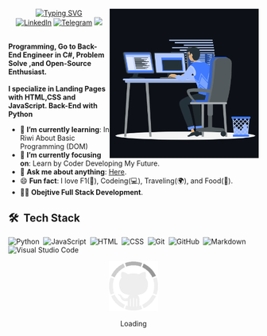 <!--**SlineroDC/SlineroDC** is a ✨ _special_ ✨ repository because its `README.md` (this file) appears on your GitHub profile. -->

<div>
    <div align=center>
        <p><img align="right" src="https://raw.githubusercontent.com/SubhadeepZilong/SubhadeepZilong/main/icons/animation_500_kxa883sd.gif" alt="SubhadeepZilong" width="300px" /></p>
    </div>
    <div align=center>
      <a href="https://git.io/typing-svg"><img src="https://readme-typing-svg.herokuapp.com?font=Fira+Code&pause=1000&width=435&lines=Hi%2C+I'm+Sebastian+Develeper+Junior" alt="Typing SVG" /></a>
    </div>
    <div align=center>
        <a href="https://www.linkedin.com/in/sebastianlinero"><img src="https://img.shields.io/badge/Linkedin-0077b5?style=flat&logo=linkedin" alt="LinkedIn" /></a>
        <a href="https://t.me"><img src="https://img.shields.io/badge/Telegram-0088cc?style=flat&logo=telegram" alt="Telegram" /></a>
        <a href="mailto:sebastianlinero15@gmail.com"><img src="https://img.shields.io/badge/-sebastianlinero15@gmail.com-D14836?style=flat&logo=Gmail&logoColor=white"/></a>
    </div>
    <div align=left>
        <br>
        <p>
            <strong>
                Programming, Go to Back-End Engineer in C#, Problem Solve ,and Open-Source Enthusiast.<br><br>
                I specialize in Landing Pages with HTML,CSS and JavaScript. Back-End with Python 
            </strong>
        </p>
        <ul>
            <li>🌱 <b>I’m currently learning</b>: In Riwi About Basic Programming (DOM)</li>
            <li>🎯 <b>I’m currently focusing on</b>: Learn by Coder Developing My Future.</li>
            <!--
            <li>🤔 <b>I’m currently open for</b>: A new job opportunity, <a href="ponermicv">LINK TO MY RESUME</a>.</li>
            -->
            <li>💬 <b>Ask me about anything</b>: <a href="https://github.com/">Here</a>.</li>
            <li>😄 <b>Fun fact</b>: I love F1(🚗), Codeing(💻), Traveling(🌍), and Food(🍔).</li>
            <li>👨‍💻 <b> Obejtive Full Stack Development</b>.</li>
    </div> 
    <div aling=center>
        <h2 id="-nbsp-tech-stack">🛠 &nbsp;Tech Stack</h2>
        <p>
            <img src="https://img.shields.io/badge/-Python-05122A?style=flat&amp;logo=python" alt="Python">&nbsp;
            <img src="https://img.shields.io/badge/-JavaScript-05122A?style=flat&amp;logo=javascript" alt="JavaScript">&nbsp;
            <img src="https://img.shields.io/badge/-HTML-05122A?style=flat&amp;logo=HTML5" alt="HTML">&nbsp;
            <img src="https://img.shields.io/badge/-CSS-05122A?style=flat&amp;logo=CSS3&amp;logoColor=1572B6" alt="CSS">&nbsp;
            <img src="https://img.shields.io/badge/-Git-05122A?style=flat&amp;logo=git" alt="Git">&nbsp;
            <img src="https://img.shields.io/badge/-GitHub-05122A?style=flat&amp;logo=github" alt="GitHub">&nbsp;
            <img src="https://img.shields.io/badge/-Markdown-05122A?style=flat&amp;logo=markdown" alt="Markdown">
            <img src="https://img.shields.io/badge/-Visual%20Studio%20Code-05122A?style=flat&amp;logo=visual-studio-code&amp;logoColor=007ACC" alt="Visual Studio Code">&nbsp;
        </p>
    </div>
    <div align=center>
        <img src="https://raw.githubusercontent.com/AhmedFathyDev/AhmedFathyDev/main/GitHub.gif" alt="GitHub Octocat Logo" height="100">
        <p>Loading</p>
    </div>
</div>
